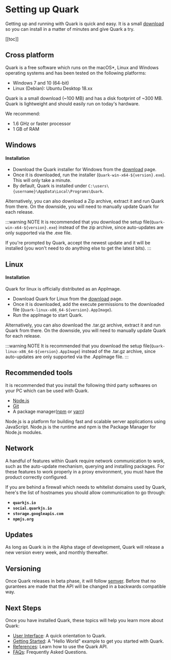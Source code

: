 # Setting up Quark

Getting up and running with Quark is quick and easy. It is a small [download](/download/) so you can install in a matter of minutes and give Quark a try.

[[toc]]

## Cross platform

Quark is a free software which runs on the macOS*, Linux and Windows operating systems and has been tested on the following platforms:

* Windows 7 and 10 (64-bit)
* Linux (Debian): Ubuntu Desktop 18.xx

Quark is a small download (~100 MB) and has a disk footprint of ~300 MB. Quark is lightweight and should easily run on today's hardware.

We recommend:

* 1.6 GHz or faster processor
* 1 GB of RAM

## Windows

#### Installation
* Download the Quark installer for Windows from the [download](/download/) page.
* Once it is downloaded, run the installer (`Quark-win-x64-${version}.exe`). This will only take a minute.
* By default, Quark is installed under `C:\users\{username}\AppData\Local\Programs\Quark`.

Alternatively, you can also download a Zip archive, extract it and run Quark from there. On the downside, you will need to manually update Quark for each release.

:::warning NOTE
It is recommended that you download the setup file(`Quark-win-x64-${version}.exe`) instead of the zip archive, since auto-updates are only supported via the .exe file.

If you're prompted by Quark, accept the newest update and it will be installed (you won't need to do anything else to get the latest bits).
:::

## Linux

#### Installation
Quark for linux is officially distributed as an AppImage.
* Download Quark for Linux from the [download](/download/) page.
* Once it is downloaded, add the execute permissions to the downloaded file (`Quark-linux-x86_64-${version}.AppImage`).
* Run the appImage to start Quark.

Alternatively, you can also download the .tar.gz archive, extract it and run Quark from there. On the downside, you will need to manually update Quark for each release.

:::warning NOTE
It is recommended that you download the setup file(`Quark-linux-x86_64-${version}.AppImage`) instead of the .tar.gz archive, since auto-updates are only supported via the .AppImage file.
:::

## Recommended tools

It is recommended that you install the following third party softwares on your PC which can be used with Quark.
* [Node.js](https://nodejs.org)
* [Git](https://git-scm.com/)
* A package manager([npm](https://npmjs.org) or [yarn](https://yarnpkg.com)) 

Node.js is a platform for building fast and scalable server applications using JavaScript. Node.js is the runtime and npm is the Package Manager for Node.js modules.

## Network
A handful of features within Quark require network communication to work, such as the auto-update mechanism, querying and installing packages. For these features to work properly in a proxy environment, you must have the product correctly configured.

If you are behind a firewall which needs to whitelist domains used by Quark, here's the list of hostnames you should allow communication to go through:

* __`quarkjs.io`__
* __`social.quarkjs.io`__
* __`storage.googleapis.com`__
* __`npmjs.org`__

## Updates
As long as Quark is in the Alpha stage of development, Quark will release a new version every week, and monthly thereafter.

## Versioning
Once Quark releases in beta phase, it will follow [semver](https://semver.org/). Before that no gurantees are made that the API will be changed in a backwards compatible way.

## Next Steps
Once you have installed Quark, these topics will help you learn more about Quark:
* [User Interface](/guide/user-interface.md): A quick orientation to Quark.
* [Getting Started](/guide/getting-started.md): A "Hello World" example to get you started with Quark.
* [References](/references/app.md): Learn how to use the Quark API.
* [FAQs](/FAQ/glossary.md): Frequently Asked Questions.